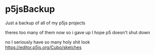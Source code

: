 # p5jsBackup
Just a backup of all of my p5js projects 


theres too many of them now so i gave up I hope p5 doesn't shut down


no I seriously have so many holy shit look https://editor.p5js.org/Cubo/sketches
